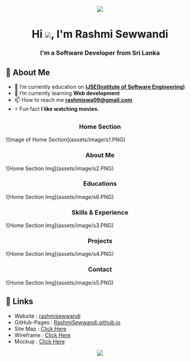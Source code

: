 
<p align="center">
  <img src="https://readme-typing-svg.herokuapp.com?color=%2364F74E&center=true&vCenter=true&width=440&height=45&lines=Hi%2C+I'm+Rashmi+Sewwandi;Study+@+IJSE">
</p>
<h1 align="center">Hi <img src="https://raw.githubusercontent.com/MartinHeinz/MartinHeinz/master/wave.gif" width="30px">, I'm Rashmi Sewwandi</h1>
<h3 align="center">I'm a Software Developer from Sri Lanka</h3>

## 🙋‍️ About Me
- 🔭 I’m currently education on **[IJSE(Institute of Software Engineering)](https://www.ijse.lk/)**
- 🌱 I’m currently learning **Web development**
- 📫 How to reach me **rashmiswa09@gmail.com**
- ⚡ Fun fact **I like watching movies.**

<h3 align="center">Home Section</h3>
![Image of Home Section](assets/image/s1.PNG)

<h3 align="center">About Me</h3>
![Home Section Img](assets/image/s2.PNG)

<h3 align="center">Educations</h3>
![Home Section Img](assets/image/s6.PNG)

<h3 align="center">Skills & Experience</h3>
![Home Section Img](assets/image/s3.PNG)

<h3 align="center">Projects</h3>
![Home Section Img](assets/image/s4.PNG)

<h3 align="center">Contact</h3>
![Home Section Img](assets/image/s5.PNG)


## :link: **Links**
- Website : [rashmisewwandi](https://rashmisewwandi.000webhostapp.com)
- GitHub-Pages : [RashmiSewwandi.github.io](https://github.com/RashmiSewwandi/RashmiSewwandi)
- Site Map : [Click Here](https://www.gloomaps.com/VMb9EpDD9n )
- Wireframe : [Click Here](https://wireframe.cc/EyO2rt)
- Mockup : [Click Here](https://www.figma.com/file/z9JVhV3bFu3XkEBirozofA/Rashmi?node-id=0%3A1)










<p align="center">
  <img src="https://capsule-render.vercel.app/api?type=waving&color=gradient&height=80&section=footer"/>
</p>